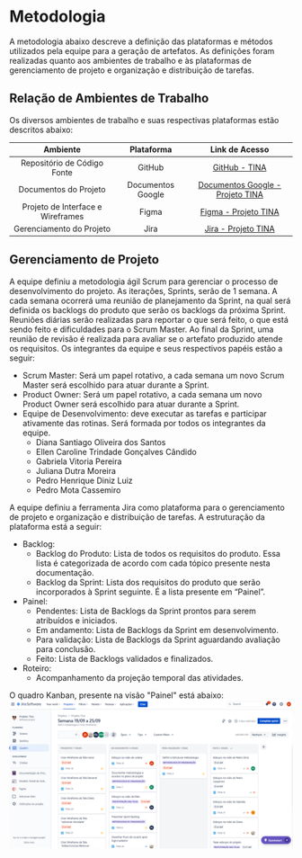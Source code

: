
# Metodologia

A metodologia abaixo descreve a definição das plataformas e métodos utilizados pela equipe para a geração de artefatos. As definições foram realizadas quanto aos ambientes de trabalho e às plataformas de gerenciamento de projeto e organização e distribuição de tarefas.

## Relação de Ambientes de Trabalho

Os diversos ambientes de trabalho e suas respectivas plataformas estão descritos abaixo: 

|Ambiente| Plataforma |Link de Acesso|
|:--------------------:|:------------------------------------:|:----------------------------------------:|
|Repositório de Código Fonte| GitHub |[GitHub - TINA](https://github.com/ICEI-PUC-Minas-PMV-ADS/pmv-ads-2022-2-e1-proj-web-t5-tina)|
|Documentos do Projeto| Documentos Google |[Documentos Google - Projeto TINA](https://docs.google.com/document/d/1xgnERUmhhSl95Wog4cSZbBEcOPh9F8ONZzdEDbVb40k/edit)|
|Projeto de Interface e Wireframes| Figma |[Figma - Projeto TINA](https://www.figma.com/file/8fLcvqzsQxmqe885hzJItd/Tina?node-id=0%3A1)|
|Gerenciamento do Projeto| Jira |[Jira - Projeto TINA](https://projetotina.atlassian.net/jira/software/projects/TINA/boards/2)|

## Gerenciamento de Projeto
A equipe definiu a metodologia ágil Scrum para gerenciar o processo de desenvolvimento do projeto. As iterações, Sprints, serão de 1 semana. A cada semana ocorrerá uma reunião de planejamento da Sprint, na qual será definida os backlogs do produto que serão os backlogs da próxima Sprint. Reuniões diárias serão realizadas para reportar o que será feito, o que está sendo feito e dificuldades para o Scrum Master. Ao final da Sprint, uma reunião de revisão é realizada para avaliar se o artefato produzido atende os requisitos. Os integrantes da equipe e seus respectivos papéis estão a seguir:
 
* Scrum Master: Será um papel rotativo, a cada semana um novo Scrum Master será escolhido para atuar durante a Sprint.
* Product Owner: Será um papel rotativo, a cada semana um novo Product Owner será escolhido para atuar durante a Sprint.
* Equipe de Desenvolvimento: deve executar as tarefas e participar ativamente das rotinas. Será formada por todos os integrantes da equipe.
  - Diana Santiago Oliveira dos Santos
  - Ellen Caroline Trindade Gonçalves Cândido
  - Gabriela Vitoria Pereira
  - Juliana Dutra Moreira
  - Pedro Henrique Diniz Luiz
  - Pedro Mota Cassemiro

A equipe definiu a ferramenta Jira como plataforma para o gerenciamento de projeto e organização e distribuição de tarefas. A estruturação da plataforma está a seguir:
* Backlog:
  - Backlog do Produto: Lista de todos os requisitos do produto. Essa lista é categorizada de acordo com cada tópico presente nesta documentação.
  - Backlog da Sprint: Lista dos requisitos do produto que serão incorporados à Sprint seguinte. É a lista presente em “Painel”.
* Painel:
  - Pendentes: Lista de Backlogs da Sprint prontos para serem atribuídos e iniciados.
  - Em andamento: Lista de Backlogs da Sprint em desenvolvimento.
  - Para validação: Lista de Backlogs da Sprint aguardando avaliação para conclusão.
  - Feito: Lista de Backlogs validados e finalizados.
* Roteiro:
  - Acompanhamento da projeção temporal das atividades.

O quadro Kanban, presente na visão "Painel" está abaixo:
![Kanban](img/kanbanJiraTina.png)








